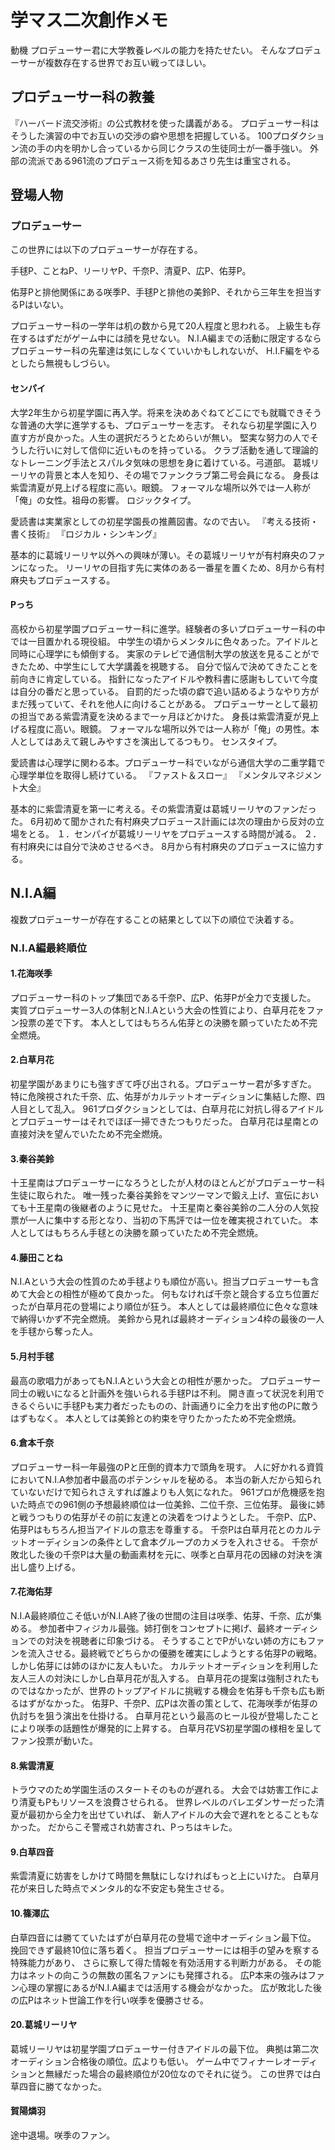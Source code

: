 # 学マス二次創作メモ

動機
プロデューサー君に大学教養レベルの能力を持たせたい。
そんなプロデューサーが複数存在する世界でお互い戦ってほしい。

## プロデューサー科の教養
『ハーバード流交渉術』の公式教材を使った講義がある。
プロデューサー科はそうした演習の中でお互いの交渉の癖や思想を把握している。
100プロダクション流の手の内を明かし合っているから同じクラスの生徒同士が一番手強い。
外部の流派である961流のプロデュース術を知るあさり先生は重宝される。

## 登場人物
### プロデューサー
この世界には以下のプロデューサーが存在する。

手毬P、ことねP、リーリヤP、千奈P、清夏P、広P、佑芽P。

佑芽Pと排他関係にある咲季P、手毬Pと排他の美鈴P、それから三年生を担当するPはいない。

プロデューサー科の一学年は机の数から見て20人程度と思われる。
上級生も存在するはずだがゲーム中には顔を見せない。
N.I.A編までの活動に限定するならプロデューサー科の先輩達は気にしなくていいかもしれないが、
H.I.F編をやるとしたら無視もしづらい。

#### センパイ
大学2年生から初星学園に再入学。将来を決めあぐねてどこにでも就職できそうな普通の大学に進学するも、プロデューサーを志す。
それなら初星学園に入り直す方が良かった。人生の選択だろうとためらいが無い。
堅実な努力の人でそうした行いに対して信仰に近いものを持っている。
クラブ活動を通して理論的なトレーニング手法とスパルタ気味の思想を身に着けている。弓道部。
葛城リーリヤの背景と本人を知り、その場でファンクラブ第二号会員になる。
身長は紫雲清夏が見上げる程度に高い。眼鏡。
フォーマルな場所以外では一人称が「俺」の女性。祖母の影響。
ロジックタイプ。

愛読書は実業家としての初星学園長の推薦図書。なので古い。
『考える技術・書く技術』
『ロジカル・シンキング』

基本的に葛城リーリヤ以外への興味が薄い。その葛城リーリヤが有村麻央のファンになった。
リーリヤの目指す先に実体のある一番星を置くため、8月から有村麻央もプロデュースする。

#### Pっち
高校から初星学園プロデューサー科に進学。経験者の多いプロデューサー科の中では一目置かれる現役組。
中学生の頃からメンタルに色々あった。アイドルと同時に心理学にも傾倒する。
実家のテレビで通信制大学の放送を見ることができたため、中学生にして大学講義を視聴する。
自分で悩んで決めてきたことを前向きに肯定している。
指針になったアイドルや教科書に感謝もしていて今度は自分の番だと思っている。
自罰的だった頃の癖で追い詰めるようなやり方がまだ残っていて、それを他人に向けることがある。
プロデューサーとして最初の担当である紫雲清夏を決めるまで一ヶ月ほどかけた。
身長は紫雲清夏が見上げる程度に高い。眼鏡。
フォーマルな場所以外では一人称が「俺」の男性。本人としてはあえて親しみやすさを演出してるつもり。
センスタイプ。

愛読書は心理学に関わる本。プロデューサー科でいながら通信大学の二重学籍で心理学単位を取得し続けている。
『ファスト＆スロー』
『メンタルマネジメント大全』

基本的に紫雲清夏を第一に考える。その紫雲清夏は葛城リーリヤのファンだった。
6月初めて聞かされた有村麻央プロデュース計画には次の理由から反対の立場をとる。
１．センパイが葛城リーリヤをプロデュースする時間が減る。
２．有村麻央には自分で決めさせるべき。
8月から有村麻央のプロデュースに協力する。

## N.I.A編
複数プロデューサーが存在することの結果として以下の順位で決着する。

### N.I.A編最終順位
#### 1.花海咲季
プロデューサー科のトップ集団である千奈P、広P、佑芽Pが全力で支援した。
実質プロデューサー3人の体制とN.I.Aという大会の性質により、白草月花をファン投票の差で下す。
本人としてはもちろん佑芽との決勝を願っていたため不完全燃焼。

#### 2.白草月花
初星学園があまりにも強すぎて呼び出される。プロデューサー君が多すぎた。
特に危険視された千奈、広、佑芽がカルテットオーディションに集結した際、四人目として乱入。
961プロダクションとしては、白草月花に対抗し得るアイドルとプロデューサーはそれでほぼ一掃できたつもりだった。
白草月花は星南との直接対決を望んでいたため不完全燃焼。

#### 3.秦谷美鈴
十王星南はプロデューサーになろうとしたが人材のほとんどがプロデューサー科生徒に取られた。
唯一残った秦谷美鈴をマンツーマンで鍛え上げ、宣伝においても十王星南の後継者のように見せた。
十王星南と秦谷美鈴の二人分の人気投票が一人に集中する形となり、当初の下馬評では一位を確実視されていた。
本人としてはもちろん手毬との決勝を願っていたため不完全燃焼。

#### 4.藤田ことね
N.I.Aという大会の性質のため手毬よりも順位が高い。担当プロデューサーも含めて大会との相性が極めて良かった。
何もなければ千奈と競合する立ち位置だったが白草月花の登場により順位が狂う。
本人としては最終順位に色々な意味で納得いかず不完全燃焼。
美鈴から見れば最終オーディション4枠の最後の一人を手毬から奪った人。

#### 5.月村手毬
最高の歌唱力があってもN.I.Aという大会との相性が悪かった。
プロデューサー同士の戦いになると計画外を強いられる手毬Pは不利。
開き直って状況を利用できるぐらいに手毬Pも実力者だったものの、計画通りに全力を出す他のPに敵うはずもなく。
本人としては美鈴との約束を守りたかったため不完全燃焼。

#### 6.倉本千奈
プロデューサー科一年最強のPと圧倒的資本力で頭角を現す。
人に好かれる資質においてN.I.A参加者中最高のポテンシャルを秘める。
本当の新人だから知られていないだけで知られさえすれば誰よりも人気になれた。
961プロが危機感を抱いた時点での961側の予想最終順位は一位美鈴、二位千奈、三位佑芽。
最後に姉と戦うつもりの佑芽がその前に友達との決着をつけようとした。
千奈P、広P、佑芽Pはもちろん担当アイドルの意志を尊重する。
千奈Pは白草月花とのカルテットオーディションの条件として倉本グループのカメラを入れさせる。
千奈が敗北した後の千奈Pは大量の動画素材を元に、咲季と白草月花の因縁の対決を演出し盛り上げる。

#### 7.花海佑芽
N.I.A最終順位こそ低いがN.I.A終了後の世間の注目は咲季、佑芽、千奈、広が集める。
参加者中フィジカル最強。姉打倒をコンセプトに掲げ、最終オーディションでの対決を視聴者に印象づける。
そうすることでPがいない姉の方にもファンを流入させる。最終戦でどちらかの優勝を確実にしようとする佑芽Pの戦略。
しかし佑芽には姉のほかに友人もいた。
カルテットオーディションを利用した友人三人の対決にしかし白草月花が乱入する。
白草月花の提案は強制されたものではなかったが、世界のトップアイドルに挑戦する機会を佑芽も千奈も広も断るはずがなかった。
佑芽P、千奈P、広Pは次善の策として、花海咲季が佑芽の仇討ちを狙う演出を仕掛ける。
白草月花という最高のヒール役が登場したことにより咲季の話題性が爆発的に上昇する。
白草月花VS初星学園の様相を呈してファン投票が動いた。

#### 8.紫雲清夏
トラウマのため学園生活のスタートそのものが遅れる。
大会では妨害工作により清夏もPもリソースを浪費させられる。
世界レベルのバレエダンサーだった清夏が最初から全力を出せていれば、
新人アイドルの大会で遅れをとることもなかった。
だからこそ警戒され妨害され、Pっちはキレた。

#### 9.白草四音
紫雲清夏に妨害をしかけて時間を無駄にしなければもっと上にいけた。
白草月花が来日した時点でメンタル的な不安定も発生させる。

#### 10.篠澤広
白草四音には勝てていたはずが白草月花の登場で途中オーディション最下位。
挽回できず最終10位に落ち着く。
担当プロデューサーには相手の望みを察する特殊能力があり、
さらに察して得た情報を有効活用する判断力がある。
その能力はネットの向こうの無数の匿名ファンにも発揮される。
広P本来の強みはファン心理の掌握にあるがN.I.A編までは活用する機会がなかった。
広が敗北した後の広Pはネット世論工作を行い咲季を優勝させる。

#### 20.葛城リーリヤ
葛城リーリヤは初星学園プロデューサー付きアイドルの最下位。
典拠は第二次オーディション合格後の順位。広よりも低い。
ゲーム中でフィナーレオーディションと無縁だった場合の最終順位が20位なのでそれに従う。
この世界では白草四音に勝てなかった。

#### 賀陽燐羽
途中退場。咲季のファン。
